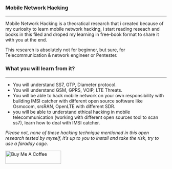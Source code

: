 ### Mobile Network Hacking
-------------------------------------------------------------------------------------------------------------------------------
Mobile Network Hacking is a theoratical research that i created because of my curiosity to learn mobile network hacking, i start reading reseach and books in this filed and droped my learning in free-book format to share it with you at the end.

This research is absolutely not  for  beginner, but sure, for  Telecommunication & network  engineer or Pentester.

### What you will learn from it? 
-------------------------------------------------------------------------------------------------------------------------------
- You will understand SS7, GTP, Diameter protocol. 
- You will understand GSM, GPRS, VOIP, LTE Threats.
- You will be able to hack mobile network on your own responsibility with building IMSI catcher with different open source 
software like Osmocom, srsRAN, OpenLTE with different SDR. 
- you will be able to understand ethical hacking in mobile telecommunication (working with different open sources tool to scan ss7), learn how to deal with IMSI catcher.

*Please not, none of these hacking technique mentioned in this open research tested by myself, it’s up to you to install and take the risk, try to use a faraday cage.*

<a href="https://www.buymeacoffee.com/vraihack" target="_blank"><img src="https://cdn.buymeacoffee.com/buttons/default-orange.png" alt="Buy Me A Coffee" height="41" width="174"></a>



